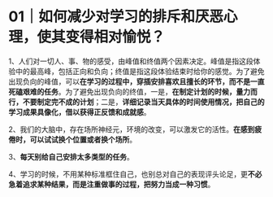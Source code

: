 # 01｜如何减少对学习的排斥和厌恶心理，使其变得相对愉悦？

1、人们对一切人、事、物的感受，由峰值和终值两个因素决定。峰值是指这段体验中的最高峰，包括正向和负向；终值是指这段体验结束时给你的感觉。为了避免出现负向的峰值，可以**在学习的过程中，穿插安排喜欢且擅长的环节，而不是一直死磕艰难的任务**。为了避免出现负向的终值，一是，**在制定计划的时候，量力而行，不要制定完不成的计划**；二是，**详细记录当天具体的时间使用情况，把自己的学习成果具像化，借以获得正反馈和成就感**。

2、我们的大脑中，存在场所神经元，环境的改变，可以激发它的活性。**在感到疲倦时，可以试试换个位置或者换个场所**。

3、**每天别给自己安排太多类型的任务**。

4、学习的时候，不用某种标准框住自己，也别总对自己的表现评头论足，更**不必急着追求某种结果，而是注重做事的过程，把努力当成一种习惯**。